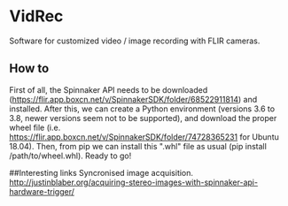 # VidRec
Software for customized video / image recording with FLIR cameras. 


## How to
First of all, the Spinnaker API needs to be downloaded (https://flir.app.boxcn.net/v/SpinnakerSDK/folder/68522911814) and installed. After this, we can create a Python environment (versions 3.6 to 3.8, newer versions seem not to be supported), and download the proper wheel file (i.e. https://flir.app.boxcn.net/v/SpinnakerSDK/folder/74728365231 for Ubuntu 18.04). Then, from pip we can install this ".whl" file as usual (pip install /path/to/wheel.whl). Ready to go!

##Interesting links
Syncronised image acquisition.
http://justinblaber.org/acquiring-stereo-images-with-spinnaker-api-hardware-trigger/
